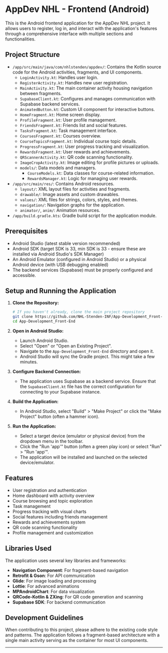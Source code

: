 # AppDev NHL - Frontend (Android)

This is the Android frontend application for the AppDev NHL project. It allows users to register, log in, and interact with the application's features through a comprehensive interface with multiple sections and functionalities.

## Project Structure

-   `/app/src/main/java/com/nhlstenden/appdev/`: Contains the Kotlin source code for the Android activities, fragments, and UI components.
    -   `LoginActivity.kt`: Handles user login.
    -   `RegisterActivity.kt`: Handles new user registration.
    -   `MainActivity.kt`: The main container activity housing navigation between fragments.
    -   `SupabaseClient.kt`: Configures and manages communication with Supabase backend services.
    -   `AnimatedButton.kt`: Custom UI component for interactive buttons.
    -   `HomeFragment.kt`: Home screen display.
    -   `ProfileFragment.kt`: User profile management.
    -   `FriendsFragment.kt`: Friends list and social features.
    -   `TasksFragment.kt`: Task management interface.
    -   `CoursesFragment.kt`: Courses overview.
    -   `CourseTopicsFragment.kt`: Individual course topic details.
    -   `ProgressFragment.kt`: User progress tracking and visualization.
    -   `RewardsFragment.kt`: User rewards and achievements.
    -   `QRScannerActivity.kt`: QR code scanning functionality.
    -   `ImageCropActivity.kt`: Image editing for profile pictures or uploads.
    -   `models/`: Data models and managers.
        -   `CourseModels.kt`: Data classes for course-related information.
        -   `RewardsManager.kt`: Logic for managing user rewards.
-   `/app/src/main/res/`: Contains Android resources.
    -   `layout/`: XML layout files for activities and fragments.
    -   `drawable/`: Image assets and custom drawables.
    -   `values/`: XML files for strings, colors, styles, and themes.
    -   `navigation/`: Navigation graphs for the application.
    -   `animator/`, `anim/`: Animation resources.
-   `/app/build.gradle.kts`: Gradle build script for the application module.

## Prerequisites

-   Android Studio (latest stable version recommended)
-   Android SDK (target SDK is 33, min SDK is 33 - ensure these are installed via Android Studio's SDK Manager)
-   An Android Emulator (configured in Android Studio) or a physical Android device (with USB debugging enabled)
-   The backend services (Supabase) must be properly configured and accessible.

## Setup and Running the Application

1.  **Clone the Repository:**
    ```bash
    # If you haven't already, clone the main project repository
    git clone https://github.com/NHL-Stenden-INF/App-Development_Front-End
    cd App-Development_Front-End
    ```

2.  **Open in Android Studio:**
    *   Launch Android Studio.
    *   Select "Open" or "Open an Existing Project".
    *   Navigate to the `App-Development_Front-End` directory and open it.
    *   Android Studio will sync the Gradle project. This might take a few minutes.

3.  **Configure Backend Connection:**
    *   The application uses Supabase as a backend service. Ensure that the `SupabaseClient.kt` file has the correct configuration for connecting to your Supabase instance.

4.  **Build the Application:**
    *   In Android Studio, select "Build" > "Make Project" or click the "Make Project" button (often a hammer icon).

5.  **Run the Application:**
    *   Select a target device (emulator or physical device) from the dropdown menu in the toolbar.
    *   Click the "Run 'app'" button (often a green play icon) or select "Run" > "Run 'app'".
    *   The application will be installed and launched on the selected device/emulator.

## Features

-   User registration and authentication
-   Home dashboard with activity overview
-   Course browsing and topic exploration
-   Task management
-   Progress tracking with visual charts
-   Social features including friends management
-   Rewards and achievements system
-   QR code scanning functionality
-   Profile management and customization

## Libraries Used

The application uses several key libraries and frameworks:

-   **Navigation Component**: For fragment-based navigation
-   **Retrofit & Gson**: For API communication
-   **Glide**: For image loading and processing
-   **Lottie**: For advanced animations
-   **MPAndroidChart**: For data visualization
-   **QRCode-Kotlin & ZXing**: For QR code generation and scanning
-   **Supabase SDK**: For backend communication

## Development Guidelines

When contributing to this project, please adhere to the existing code style and patterns. The application follows a fragment-based architecture with a single main activity serving as the container for most UI components.

---

